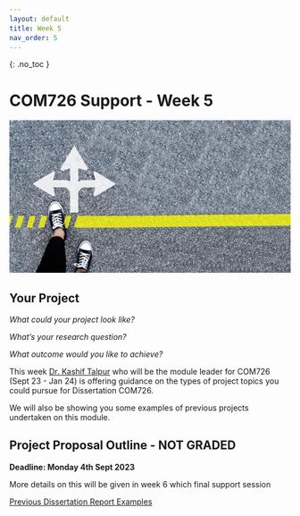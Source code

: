 ```yaml
---
layout: default
title: Week 5
nav_order: 5
---
```

{: .no_toc }

# COM726 Support - Week 5
![Direction](img/direction.jpeg)

## Your Project

*What could your project look like?*

*What’s your research question?* 

*What outcome would you like to achieve?*

This week [Dr. Kashif Talpur](https://www.solent.ac.uk/staff/academic/kashif-talpur) who will be the module leader for COM726 (Sept 23 - Jan 24) is offering guidance on the types of project topics you could pursue for Dissertation COM726.

We will also be showing you some examples of previous projects undertaken on this module.

## Project Proposal Outline - NOT GRADED

**Deadline: Monday 4th Sept 2023**

More details on this will be given in week 6 which final support session

[Previous Dissertation Report Examples](https://ssu-my.sharepoint.com/:f:/r/personal/martin_reid_solent_ac_uk/Documents/COM726_Dis_examples_2023?csf=1&web=1&e=u10ig6)
 
